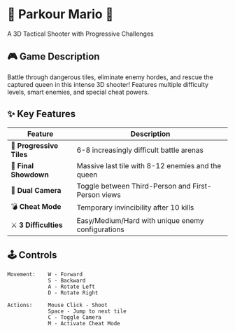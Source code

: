 # 🏰 Parkour Mario 🏰
A 3D Tactical Shooter with Progressive Challenges


## 🎮 Game Description
Battle through dangerous tiles, eliminate enemy hordes, and rescue the captured queen in this intense 3D shooter! Features multiple difficulty levels, smart enemies, and special cheat powers.

## ✨ Key Features
| Feature | Description |
|---------|-------------|
| 🎯 **Progressive Tiles** | 6-8 increasingly difficult battle arenas |
| 👑 **Final Showdown** | Massive last tile with 8-12 enemies and the queen |
| 🔄 **Dual Camera** | Toggle between Third-Person and First-Person views |
| 💣 **Cheat Mode** | Temporary invincibility after 10 kills |
| ⚔️ **3 Difficulties** | Easy/Medium/Hard with unique enemy configurations |

## 🕹️ Controls
```plaintext
Movement:    W - Forward
             S - Backward
             A - Rotate Left
             D - Rotate Right

Actions:     Mouse Click - Shoot
             Space - Jump to next tile
             C - Toggle Camera
             M - Activate Cheat Mode